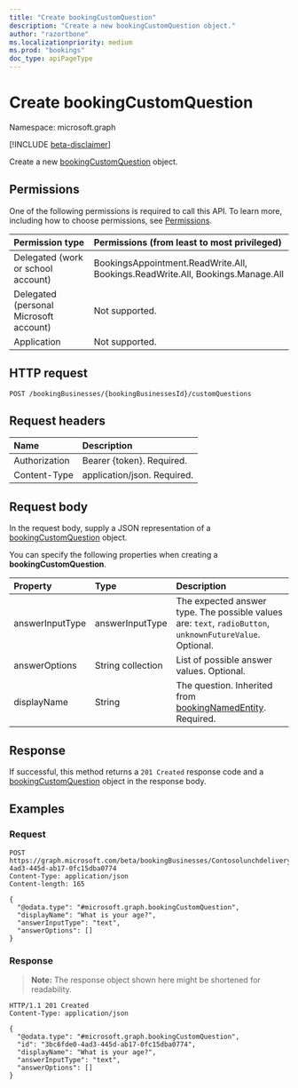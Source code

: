 ```yaml
---
title: "Create bookingCustomQuestion"
description: "Create a new bookingCustomQuestion object."
author: "razortbone"
ms.localizationpriority: medium
ms.prod: "bookings"
doc_type: apiPageType
---
```


# Create bookingCustomQuestion

Namespace: microsoft.graph

[!INCLUDE [beta-disclaimer](../../includes/beta-disclaimer.md)]

Create a new [bookingCustomQuestion](../resources/bookingcustomquestion.md) object.

## Permissions

One of the following permissions is required to call this API. To learn more, including how to choose permissions, see [Permissions](/graph/permissions-reference).

| Permission type                        | Permissions (from least to most privileged)                                    |
| :------------------------------------- | :----------------------------------------------------------------------------- |
| Delegated (work or school account)     | BookingsAppointment.ReadWrite.All, Bookings.ReadWrite.All, Bookings.Manage.All |
| Delegated (personal Microsoft account) | Not supported.                                                                 |
| Application                            | Not supported.                                                                 |

## HTTP request

<!-- {
  "blockType": "ignored"
}
-->

```http
POST /bookingBusinesses/{bookingBusinessesId}/customQuestions
```

## Request headers

| Name          | Description                 |
| :------------ | :-------------------------- |
| Authorization | Bearer {token}. Required.   |
| Content-Type  | application/json. Required. |

## Request body

In the request body, supply a JSON representation of a [bookingCustomQuestion](../resources/bookingcustomquestion.md) object.

You can specify the following properties when creating a **bookingCustomQuestion**.

| Property        | Type              | Description                                                                                                         |
| :-------------- | :---------------- | :------------------------------------------------------------------------------------------------------------------ |
| answerInputType | answerInputType   | The expected answer type. The possible values are: `text`, `radioButton`, `unknownFutureValue`. Optional.    |
| answerOptions   | String collection | List of possible answer values. Optional.                                                                     |
| displayName     | String            | The question. Inherited from [bookingNamedEntity](../resources/bookingnamedentity.md). Required. |

## Response

If successful, this method returns a `201 Created` response code and a [bookingCustomQuestion](../resources/bookingcustomquestion.md) object in the response body.

## Examples

### Request

<!-- {
  "blockType": "request",
  "name": "create_bookingcustomquestion_from_"
}
-->

```http
POST https://graph.microsoft.com/beta/bookingBusinesses/Contosolunchdelivery@contoso.onmicrosoft.com/customQuestions/3bc6fde0-4ad3-445d-ab17-0fc15dba0774
Content-Type: application/json
Content-length: 165

{
  "@odata.type": "#microsoft.graph.bookingCustomQuestion",
  "displayName": "What is your age?",
  "answerInputType": "text",
  "answerOptions": []
}
```

### Response

> **Note:** The response object shown here might be shortened for readability.

<!-- {
  "blockType": "response",
  "truncated": true,
  "@odata.type": "microsoft.graph.bookingCustomQuestion"
}
-->

```http
HTTP/1.1 201 Created
Content-Type: application/json

{
  "@odata.type": "#microsoft.graph.bookingCustomQuestion",
  "id": "3bc6fde0-4ad3-445d-ab17-0fc15dba0774",
  "displayName": "What is your age?",
  "answerInputType": "text",
  "answerOptions": []
}
```
